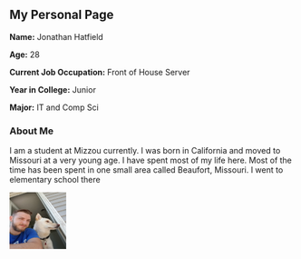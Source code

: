 ## My Personal Page

**Name:** Jonathan Hatfield

**Age:** 28

**Current Job Occupation:** Front of House Server

**Year in College:** Junior

**Major:** IT and Comp Sci

### About Me

I am a student at Mizzou currently. I was born in California and moved to Missouri at a very young age. I have spent most of my life here. Most of the time has been spent in one small area called Beaufort, Missouri. I went to elementary school there 


<img src="sammie_and_me.jpeg" alt="MarineGEO circle logo" style="height: 100px; width:100px;"/>
